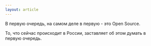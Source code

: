 ```yaml
---
layout: article
---
```

В первую очередь, на самом деле в первую - это Open Source.

То, что сейчас происходит в России, заставляет об этом думать в первую очередь.
